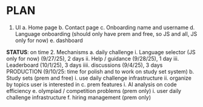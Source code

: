 # PLAN

1. UI
    a. Home page
    b. Contact page
    c. Onboarding name and username
    d. Language onboarding (should only have prem and free, so JS and all, JS only for now)
    e. dashboard

**STATUS**: on time
2. Mechanisms
    a. daily challenge
        i. Language selector (JS only for now) (9/27/25), 2 days
        ii. Help / guidance (9/28/25), 1 day
        iii. Leaderboard (10/1/25), 3 days
        iiii. discussions (9/4/25), 3 days
    PRODUCTION (9/10/25: time for polish and to work on study set system)
    b. Study sets (prem and free)
        i. use daily challenge infrastructure
        ii. organize by topics user is interested in
    c. prem features
        i. AI analysis on code efficiency
    e. olympiad / competition problems (prem only)
        i. user daily challenge infrastructure
    f. hiring management (prem only)
